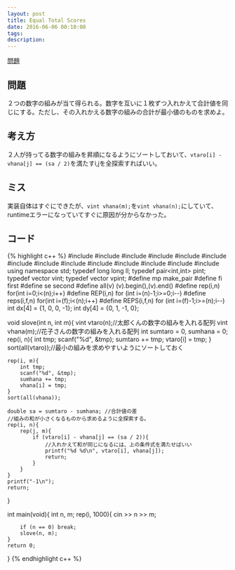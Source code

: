 ```yaml
---
layout: post
title: Equal Total Scores
date: 2016-06-06 00:10:08
tags: 
description: 
---
```


[問題](http://judge.u-aizu.ac.jp/onlinejudge/description.jsp?id=1153)

## 問題
２つの数字の組みが当て得られる。数字を互いに１枚ずつ入れかえて合計値を同じにする。ただし、その入れかえる数字の組みの合計が最小値のものを求めよ。

## 考え方
２人が持ってる数字の組みを昇順になるようにソートしておいて、`vtaro[i] - vhana[j] == (sa / 2)`を満たすi,jを全探索すればいい。

## ミス
実装自体はすぐにできたが、`vint vhana(m);`を`vint vhana(n);`にしていて、runtimeエラーになっていてすぐに原因が分からなかった。

## コード

{% highlight c++ %}
#include <iostream>
#include <string>
#include <algorithm>
#include <functional>
#include <vector>
#include <stack>
#include <queue>
#include <set>
#include <bitset>
#include <map>
#include <cstdio>
#include <cstdlib>
#include <cstring>
#include <cmath>
using namespace std;
typedef long long ll;
typedef pair<int,int> pint;
typedef vector<int> vint;
typedef vector<pint> vpint;
#define mp make_pair
#define fi first
#define se second
#define all(v) (v).begin(),(v).end()
#define rep(i,n) for(int i=0;i<(n);i++)
#define REP(i,n) for (int i=(n)-1;i>=0;i--)
#define reps(i,f,n) for(int i=(f);i<(n);i++)
#define REPS(i,f,n) for (int i=(f)-1;i>=(n);i--)
int dx[4] = {1, 0, 0, -1};
int dy[4] = {0, 1, -1, 0};

void slove(int n, int m){
	vint vtaro(n);//太郎くんの数字の組みを入れる配列
	vint vhana(m);//花子さんの数字の組みを入れる配列
	int sumtaro = 0, sumhana = 0;
	rep(i, n){
		int tmp;
		scanf("%d", &tmp);
		sumtaro += tmp;
		vtaro[i] = tmp;
	}
	sort(all(vtaro));//最小の組みを求めやすいようにソートしておく

	rep(i, m){
		int tmp;
		scanf("%d", &tmp);
		sumhana += tmp;
		vhana[i] = tmp;
	}
	sort(all(vhana));

	double sa = sumtaro - sumhana; //合計値の差
	//組みの和が小さくなるものから求めるように全探索する。
	rep(i, n){
		rep(j, m){
			if (vtaro[i] - vhana[j] == (sa / 2)){
				//入れかえて和が同じになるには、上の条件式を満たせばいい
				printf("%d %d\n", vtaro[i], vhana[j]);
				return;
			}
		}
	}
	printf("-1\n");
	return;
}

int main(void){
	int n, m;
	rep(i, 1000){
		cin >> n >> m;

		if (n == 0) break;
		slove(n, m);
	}
	return 0;
}
{% endhighlight c++ %}